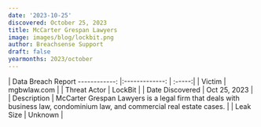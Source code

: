 ```yaml
---
date: '2023-10-25'
discovered: October 25, 2023
title: McCarter Grespan Lawyers
image: images/blog/lockbit.png
author: Breachsense Support
draft: false
yearmonths: 2023/october
---
```



| Data Breach Report
------------:     |:-------------:    | :-----:|
| Victim      | mgbwlaw.com      | 
| Threat Actor      | LockBit      | 
| Date Discovered      | Oct 25, 2023      | 
| Description      | McCarter Grespan Lawyers is a legal firm that deals with business law, condominium law, and commercial real estate cases.      | 
| Leak Size      | Unknown      | 

